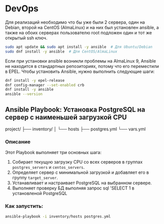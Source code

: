 # DevOps
Для реализаций необходимо что бы уже были 2 сервера, один на Debian, второй на CentOS (AlmaLinux)
и на них был установлен ansible, а также на обоих серверах пользователю root подложен один и тот же открытый ssh ключ.
```bash
sudo apt update && sudo apt install -y ansible  # Для Ubuntu/Debian
sudo dnf install -y ansible  # Для CentOS/AlmaLinux
```
Если при установки ansible возникли проблемы на  AlmaLinux 9,  Ansible не находится в стандартных репозиториях, потому что его переместили в EPEL. Чтобы установить Ansible, нужно выполнить следующие шаги:
```bash
dnf install -y epel-release
dnf config-manager --set-enabled crb
dnf install -y ansible
ansible --version
```

## Ansible Playbook: Установка PostgreSQL на сервер с наименьшей загрузкой CPU
project/
├── inventory/
│   └── hosts
├── postgres.yml
└── vars.yml

### Описание
Этот Playbook выполняет три основных шага:
1. Собирает текущую загрузку CPU со всех серверов в группах `postgres_servers` и `centos_servers`.
2. Определяет сервер с минимальной загрузкой и добавляет его в группу `target_server`.
3. Устанавливает и настраивает PostgreSQL на выбранном сервере.
4. Выполняет проверку БД выполняя запрос sql  'SELECT 1  в установленой PostgreSQL

### Как запустить:
```bash
ansible-playbook -i inventory/hosts postgres.yml 
```
